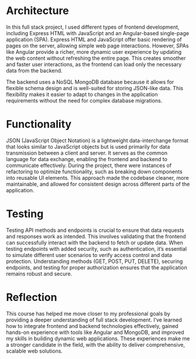 # Architecture

In this full stack project, I used different types of frontend development, including Express HTML with JavaScript and an Angular-based single-page application (SPA). Express HTML and JavaScript offer basic rendering of pages on the server, allowing simple web page interactions. However, SPAs like Angular provide a richer, more dynamic user experience by updating the web content without refreshing the entire page. This creates smoother and faster user interactions, as the frontend can load only the necessary data from the backend.

The backend uses a NoSQL MongoDB database because it allows for flexible schema design and is well-suited for storing JSON-like data. This flexibility makes it easier to adapt to changes in the application requirements without the need for complex database migrations.

# Functionality

JSON (JavaScript Object Notation) is a lightweight data-interchange format that looks similar to JavaScript objects but is used primarily for data transmission between a client and server. It serves as the common language for data exchange, enabling the frontend and backend to communicate effectively. During the project, there were instances of refactoring to optimize functionality, such as breaking down components into reusable UI elements. This approach made the codebase cleaner, more maintainable, and allowed for consistent design across different parts of the application.

# Testing

Testing API methods and endpoints is crucial to ensure that data requests and responses work as intended. This involves validating that the frontend can successfully interact with the backend to fetch or update data. When testing endpoints with added security, such as authentication, it’s essential to simulate different user scenarios to verify access control and data protection. Understanding methods (GET, POST, PUT, DELETE), securing endpoints, and testing for proper authorization ensures that the application remains robust and secure.

# Reflection

This course has helped me move closer to my professional goals by providing a deeper understanding of full stack development. I’ve learned how to integrate frontend and backend technologies effectively, gained hands-on experience with tools like Angular and MongoDB, and improved my skills in building dynamic web applications. These experiences make me a stronger candidate in the field, with the ability to deliver comprehensive, scalable web solutions.
